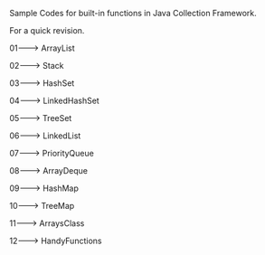 Sample Codes for built-in functions in Java Collection Framework.

For a quick revision.

01---> ArrayList

02---> Stack

03---> HashSet

04---> LinkedHashSet

05---> TreeSet

06---> LinkedList

07---> PriorityQueue

08---> ArrayDeque

09---> HashMap

10---> TreeMap

11---> ArraysClass

12---> HandyFunctions
